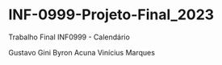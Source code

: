 # INF-0999-Projeto-Final_2023
Trabalho Final INF0999 - Calendário

Gustavo Gini
Byron Acuna
Vinícius Marques
